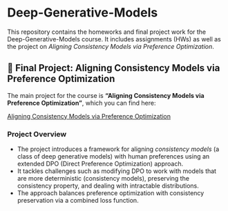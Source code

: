 # Deep-Generative-Models

This repository contains the homeworks and final project work for the Deep-Generative-Models course. It includes assignments (HWs) as well as the project on *Aligning Consistency Models via Preference Optimization*.

## 🧠 Final Project: Aligning Consistency Models via Preference Optimization

The main project for the course is **“Aligning Consistency Models via Preference Optimization”**, which you can find here:

[Aligning Consistency Models via Preference Optimization](https://github.com/Theborna/Aligning-Consistency-Models-via-Preference-Optimization)

### Project Overview

* The project introduces a framework for aligning *consistency models* (a class of deep generative models) with human preferences using an extended DPO (Direct Preference Optimization) approach.
* It tackles challenges such as modifying DPO to work with models that are more deterministic (consistency models), preserving the consistency property, and dealing with intractable distributions.
* The approach balances preference optimization with consistency preservation via a combined loss function.
